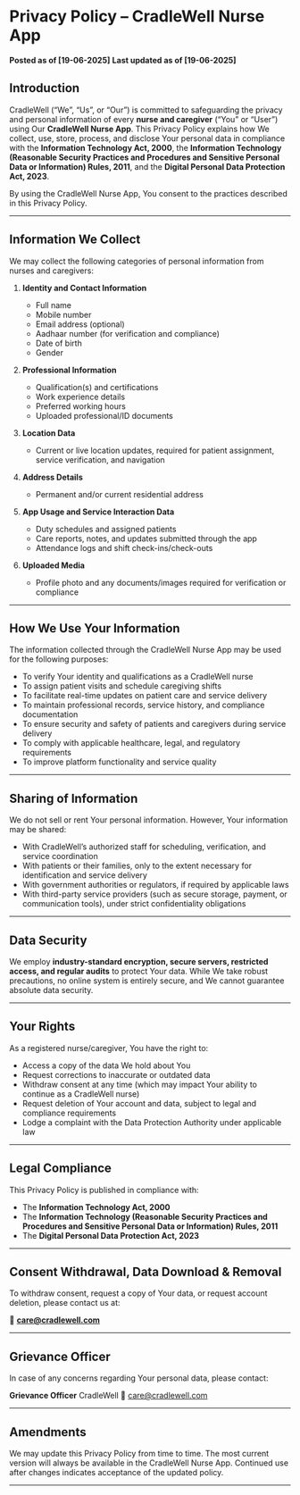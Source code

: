 # Privacy Policy – CradleWell Nurse App

**Posted as of \[19-06-2025]**
**Last updated as of \[19-06-2025]**

## Introduction

CradleWell (“We”, “Us”, or “Our”) is committed to safeguarding the privacy and personal information of every **nurse and caregiver** (“You” or “User”) using Our **CradleWell Nurse App**. This Privacy Policy explains how We collect, use, store, process, and disclose Your personal data in compliance with the **Information Technology Act, 2000**, the **Information Technology (Reasonable Security Practices and Procedures and Sensitive Personal Data or Information) Rules, 2011**, and the **Digital Personal Data Protection Act, 2023**.

By using the CradleWell Nurse App, You consent to the practices described in this Privacy Policy.

---

## Information We Collect

We may collect the following categories of personal information from nurses and caregivers:

1. **Identity and Contact Information**

   * Full name
   * Mobile number
   * Email address (optional)
   * Aadhaar number (for verification and compliance)
   * Date of birth
   * Gender

2. **Professional Information**

   * Qualification(s) and certifications
   * Work experience details
   * Preferred working hours
   * Uploaded professional/ID documents

3. **Location Data**

   * Current or live location updates, required for patient assignment, service verification, and navigation

4. **Address Details**

   * Permanent and/or current residential address

5. **App Usage and Service Interaction Data**

   * Duty schedules and assigned patients
   * Care reports, notes, and updates submitted through the app
   * Attendance logs and shift check-ins/check-outs

6. **Uploaded Media**

   * Profile photo and any documents/images required for verification or compliance

---

## How We Use Your Information

The information collected through the CradleWell Nurse App may be used for the following purposes:

* To verify Your identity and qualifications as a CradleWell nurse
* To assign patient visits and schedule caregiving shifts
* To facilitate real-time updates on patient care and service delivery
* To maintain professional records, service history, and compliance documentation
* To ensure security and safety of patients and caregivers during service delivery
* To comply with applicable healthcare, legal, and regulatory requirements
* To improve platform functionality and service quality

---

## Sharing of Information

We do not sell or rent Your personal information. However, Your information may be shared:

* With CradleWell’s authorized staff for scheduling, verification, and service coordination
* With patients or their families, only to the extent necessary for identification and service delivery
* With government authorities or regulators, if required by applicable laws
* With third-party service providers (such as secure storage, payment, or communication tools), under strict confidentiality obligations

---

## Data Security

We employ **industry-standard encryption, secure servers, restricted access, and regular audits** to protect Your data. While We take robust precautions, no online system is entirely secure, and We cannot guarantee absolute data security.

---

## Your Rights

As a registered nurse/caregiver, You have the right to:

* Access a copy of the data We hold about You
* Request corrections to inaccurate or outdated data
* Withdraw consent at any time (which may impact Your ability to continue as a CradleWell nurse)
* Request deletion of Your account and data, subject to legal and compliance requirements
* Lodge a complaint with the Data Protection Authority under applicable law

---

## Legal Compliance

This Privacy Policy is published in compliance with:

* The **Information Technology Act, 2000**
* The **Information Technology (Reasonable Security Practices and Procedures and Sensitive Personal Data or Information) Rules, 2011**
* The **Digital Personal Data Protection Act, 2023**

---

## Consent Withdrawal, Data Download & Removal

To withdraw consent, request a copy of Your data, or request account deletion, please contact us at:

📧 **[care@cradlewell.com](mailto:care@cradlewell.com)**

---

## Grievance Officer

In case of any concerns regarding Your personal data, please contact:

**Grievance Officer**
CradleWell
📧 [care@cradlewell.com](mailto:care@cradlewell.com)

---

## Amendments

We may update this Privacy Policy from time to time. The most current version will always be available in the CradleWell Nurse App. Continued use after changes indicates acceptance of the updated policy.

---